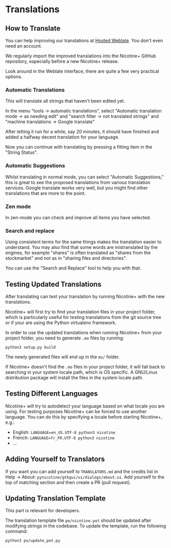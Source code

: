# Translations

## How to Translate

You can help improving our translations at [Hosted Weblate](https://hosted.weblate.org/engage/nicotine-plus). You don't even need an account.

We regularly import the improved translations into the Nicotine+ GitHub repository, especially before a new Nicotine+ release.

Look around in the Weblate interface, there are quite a few very practical options.


### Automatic Translations

This will translate all strings that haven't been edited yet.

In the menu "tools → automatic translations", select "Automatic translation mode → as needing edit" and "search filter → not translated strings" and "machine translations → Google translate"

After letting it run for a while, say 20 minutes, it should have finished and added a halfway decent translation for your language.

Now you can continue with translating by pressing a fitting item in the "String Status".


### Automatic Suggestions

Whilst translating in normal mode, you can select "Automatic Suggestions," this is great to see the proposed translations from various translation services. Google translate works very well, but you might find other translations that are more to the point.


### Zen mode

In zen-mode you can check and improve all items you have selected.


### Search and replace

Using consistent terms for the same things makes the translation easier to understand. You may also find that some words are mistranslated by the engines, for example "shares" is often translated as "shares from the stockmarket" and not as in "sharing files and directories".

You can use the "Search and Replace" tool to help you with that.


## Testing Updated Translations

After translating can test your translation by running Nicotine+ with the new translations.

Nicotine+ will first try to find your translation files in your project folder, which is particularly useful for testing translations from the git source tree or if your are using the Python virtualenv framework.

In order to use the updated translations when running Nicotine+ from your project folder, you need to generate `.mo` files by running:

```console
python3 setup.py build
```

The newly generated files will end up in the `mo/` folder.

If Nicotine+ doesn't find the `.mo` files in your project folder, it will fall back to searching in your system locale path, which is OS specific. A GNU/Linux distribution package will install the files in the system locale path.


## Testing Different Languages

Nicotine+ will try to autodetect your language based on what locale you are using. For testing purposes Nicotine+ can be forced to use another language. You can do this by specifying a locale before starting Nicotine+, e.g.:

* English: `LANGUAGE=en_US.UTF-8 python3 nicotine`
* French: `LANGUAGE=fr_FR.UTF-8 python3 nicotine`
* ...


## Adding Yourself to Translators

If you want you can add yourself to `TRANSLATORS.md` and the credits list in Help → About: `pynicotine/gtkgui/ui/dialogs/about.ui`. Add yourself to the top of matching section and then create a PR (pull request).


## Updating Translation Template

This part is relevant for developers.

The translation template file `po/nicotine.pot` should be updated after modifying strings in the codebase. To update the template, run the following command:

```console
python3 po/update_pot.py
```
